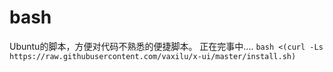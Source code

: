 # bash
Ubuntu的脚本，方便对代码不熟悉的便捷脚本。
正在完事中....
```bash <(curl -Ls https://raw.githubusercontent.com/vaxilu/x-ui/master/install.sh)```
